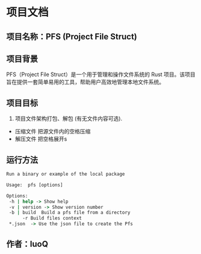 # 项目文档
## 项目名称：PFS (Project File Struct)
## 项目背景
PFS（Project File Struct）是一个用于管理和操作文件系统的 Rust 项目。该项目旨在提供一套简单易用的工具，帮助用户高效地管理本地文件系统。

## 项目目标
1. 项目文件架构打包、解包 (有无文件内容可选).
- 压缩文件
  把源文件内的空格压缩
- 解压文件
  把空格展开s

## 运行方法
``` bat
Run a binary or example of the local package

Usage:  pfs [options]

Options:
 -h | help -> Show help
 -v | version -> Show version number
 -b | build  Build a pfs file from a directory
      -r Build files context 
 *.json  -> Use the json file to create the Pfs
```

## 作者：luoQ